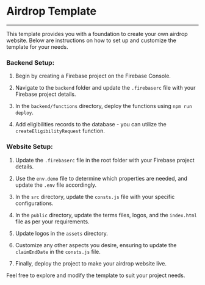 # Airdrop Template

---

This template provides you with a foundation to create your own airdrop website. 
Below are instructions on how to set up and customize the template for your needs.

### Backend Setup:
 
1. Begin by creating a Firebase project on the Firebase Console.


2. Navigate to the `backend` folder and update the `.firebaserc` file with your Firebase project details.


3. In the `backend/functions` directory, deploy the functions using `npm run deploy`.


4. Add eligibilities records to the database - you can utilize the `createEligibilityRequest` function.

### Website Setup:

1. Update the `.firebaserc` file in the root folder with your Firebase project details.


2. Use the `env.demo` file to determine which properties are needed, and update the `.env` file accordingly.


3. In the `src` directory, update the `consts.js` file with your specific configurations.


4. In the `public` directory, update the terms files, logos, and the `index.html` file as per your requirements.


5. Update logos in the `assets` directory.


6. Customize any other aspects you desire, ensuring to update the `claimEndDate` in the `consts.js` file.


7. Finally, deploy the project to make your airdrop website live.


Feel free to explore and modify the template to suit your project needs. 
